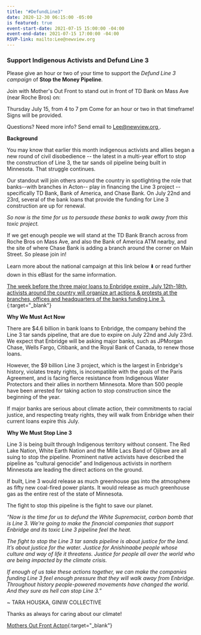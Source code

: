 ```yaml
---
title: "#DefundLine3"
date: 2020-12-30 06:15:00 -05:00
is featured: true
event-start-date: 2021-07-15 15:00:00 -04:00
event-end-date: 2021-07-15 17:00:00 -04:00
RSVP-link: mailto:Lee@newview.org
---
```


### Support Indigenous Activists and Defund Line 3

Please give an hour or two of your time to support the *Defund Line 3 campaign* of **Stop the Money Pipeline**.

Join with Mother's Out Front to stand out in front of TD Bank on Mass Ave (near Roche Bros) on:

Thursday July 15, from 4 to 7 pm
Come for an hour or two in that timeframe!
Signs will be provided.

Questions?  Need more info?  Send email to [Lee@newview.org ](mailto:Lee@newview.org).

**Background**

You may know that earlier this month indigenous activists and allies began a new round of civil disobedience -- the latest in a multi-year effort to stop the construction of Line 3, the tar sands oil pipeline being built in Minnesota. That struggle continues.  

Our standout will join others around the country in spotlighting the role that banks--with branches in Acton-- play in financing the Line 3 project -- specifically TD Bank, Bank of America, and Chase Bank. On July 22nd and 23rd, several of the bank loans that provide the funding for Line 3 construction are up for renewal.

*So now is the time for us to persuade these banks to walk away from this toxic project.*

If we get enough people we will stand at the TD Bank Branch across from Roche Bros on Mass Ave, and also the Bank of America ATM nearby, and the site of where Chase Bank is adding a branch around the corner on Main Street. So please join in!

Learn more about the national campaign at this link below  ⬇️ or read further down in this eBlast for the same information.

[The week before the three major loans to Enbridge expire, July 12th-18th, activists around the country will organize art actions & protests at the branches, offices and headquarters of the banks funding Line 3.](https://actionnetwork.org/event_campaigns/defundline3-arts-visibility-actions){:target="_blank"}  

**Why We Must Act Now**

There are $4.6 billion in bank loans to Enbridge, the company behind the Line 3 tar sands pipeline, that are due to expire on July 22nd and July 23rd. We expect that Enbridge will be asking major banks, such as JPMorgan Chase, Wells Fargo, Citibank, and the Royal Bank of Canada, to renew those loans.

However, the $9 billion Line 3 project, which is the largest in Enbridge's history, violates treaty rights, is incompatible with the goals of the Paris Agreement, and is facing fierce resistance from Indigenous Water Protectors and their allies in northern Minnesota. More than 500 people have been arrested for taking action to stop construction since the beginning of the year.

If major banks are serious about climate action, their commitments to racial justice, and respecting treaty rights, they will walk from Enbridge when their current loans expire this July.

**Why We Must Stop Line 3**

Line 3 is being built through Indigenous territory without consent. The Red Lake Nation, White Earth Nation and the Mille Lacs Band of Ojibwe are all suing to stop the pipeline. Prominent native activists have described the pipeline as “cultural genocide” and Indigenous activists in northern Minnesota are leading the direct actions on the ground.

If built, Line 3 would release as much greenhouse gas into the atmosphere as fifty new coal-fired power plants. It would release as much greenhouse gas as the entire rest of the state of Minnesota.

The fight to stop this pipeline is the fight to save our planet.

*“Now is the time for us to defund the White Supremacist, carbon bomb that is Line 3. We're going to make the financial companies that support Enbridge and its toxic Line 3 pipeline feel the heat.*

*The fight to stop the Line 3 tar sands pipeline is about justice for the land. It’s about justice for the water. Justice for Anishinaabe people whose culture and way of life it threatens. Justice for people all over the world who are being impacted by the climate crisis.*

*If enough of us take these actions together, we can make the companies funding Line 3 feel enough pressure that they will walk away from Enbridge. Throughout history people-powered movements have changed the world. And they sure as hell can stop Line 3.”*

\~ TARA HOUSKA, GINIW COLLECTIVE

Thanks as always for caring about our climate!

[Mothers Out Front Acton](http://ma.mothersoutfront.org/){:target="_blank"}  